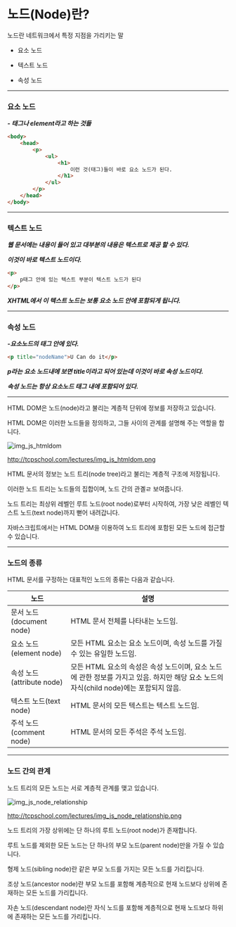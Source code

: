 # 노드(Node)란?



노드란 네트워크에서 특정 지점을 가리키는 말



* 요소 노드

* 텍스트 노드

* 속성 노드

  

---



### 요소 노드

***- 태그나 element라고 하는 것들***

```html
<body>
    <head>
        <p>
            <ul>
                <h1>
                    이런 것(태그)들이 바로 요소 노드가 된다.
                </h1>
        	</ul>
        </p>
    </head>
</body>
```



---



### 텍스트 노드

***웹 문서에는 내용이 들어 있고 대부분의 내용은 텍스트로 제공 할 수 있다.***

***이것이 바로 텍스트 노드이다.***

```html
<p>
    p태그 안에 있는 텍스트 부분이 텍스트 노드가 된다
</p>
```

***XHTML에서 이 텍스트 노드는 보통 요소 노드 안에 포함되게 됩니다.***



---



### 속성 노드

***-요소노드의 태그 안에 있다.***

```html
<p title="nodeName">U Can do it</p>
```

***p라는 요소 노드내에 보면 title이라고 되어 있는데 이것이 바로 속성 노드이다.***

***속성 노드는 항상 요소노드 태그 내에 포함되어 있다.***



---



HTML DOM은 노드(node)라고 불리는 계층적 단위에 정보를 저장하고 있습니다.

HTML DOM은 이러한 노드들을 정의하고, 그들 사이의 관계를 설명해 주는 역할을 합니다.

![img_js_htmldom](/Users/KimMinsoo/Downloads/img_js_htmldom.png)

http://tcpschool.com/lectures/img_js_htmldom.png



HTML 문서의 정보는 노드 트리(node tree)라고 불리는 계층적 구조에 저장됩니다.

이러한 노드 트리는 노드들의 집합이며, 노드 간의 관곌ㄹ 보여줍니다.



노드 트리는 최상위 레벨인 루트 노드(root node)로부터 시작하여, 가장 낮은 레벨인 텍스트 노드(text node)까지 뻗어 내려갑니다.

자바스크립트에서는 HTML DOM을 이용하여 노드 트리에 포함된 모든 노드에 접근할 수 있습니다.



---



### 노드의 종류

HTML 문서를 구정하는 대표적인 노드의 종류는 다음과 같습니다.

| 노드                      | 설명                                                         |
| ------------------------- | ------------------------------------------------------------ |
| 문서 노드(document node)  | HTML 문서 전체를 나타내는 노드임.                            |
| 요소 노드(element node)   | 모든 HTML 요소는 요소 노드이며, 속성 노드를 가질 수 있는 유일한 노드임. |
| 속성 노드(attribute node) | 모든 HTML 요소의 속성은 속성 노드이며, 요소 노드에 관한 정보를 가지고 있음. 하지만 해당 요소 노드의 자식(child node)에는 포함되지 않음. |
| 텍스트 노드(text node)    | HTML 문서의 모든 텍스트는 텍스트 노드임.                     |
| 주석 노드(comment node)   | HTML 문서의 모든 주석은 주석 노드임.                         |

---



### 노드 간의 관계

노드 트리의 모든 노드는 서로 계층적 관계를 맺고 있습니다.

![img_js_node_relationship](/Users/KimMinsoo/Downloads/img_js_node_relationship.png)

http://tcpschool.com/lectures/img_js_node_relationship.png



노드 트리의 가장 상위에는 단 하나의 루트 노드(root node)가 존재합니다.



루트 노드를 제외한 모든 노드는 단 하나의 부모 노드(parent node)만을 가질 수 있습니다.



형제 노드(sibling node)란 같은 부모 노드를 가지는 모든 노드를 가리킵니다.

조상 노드(ancestor node)란 부모 노드를 포함해 계층적으로 현재 노드보다 상위에 존재하는 모든 노드를 가리킵니다.

자손 노드(descendant node)란 자식 노드를 포함해 계층적으로 현재 노드보다 하위에 존재하는 모든 노드를 가리킵니다.